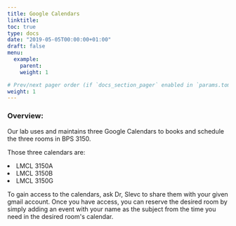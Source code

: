 ```yaml
---
title: Google Calendars
linktitle: 
toc: true
type: docs
date: "2019-05-05T00:00:00+01:00"
draft: false
menu:
  example:
    parent:
    weight: 1

# Prev/next pager order (if `docs_section_pager` enabled in `params.toml`)
weight: 1
---
```


### Overview:

Our lab uses and maintains three Google Calendars to books and schedule the three rooms in BPS 3150.

Those three calendars are:

<li>LMCL 3150A</li>
<li>LMCL 3150B</li>
<li>LMCL 3150G</li>

To gain access to the calendars, ask Dr, Slevc to share them with your given gmail account. Once you have access, you can reserve the desired room by simply adding an event with your name as the subject from the time you need in the desired room's calendar.

